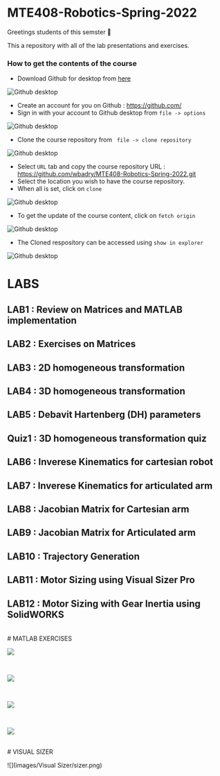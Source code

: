 # MTE408-Robotics-Spring-2022

Greetings students of this semster :wave:

This a repository with all of the lab presentations and exercises.

### How to get the contents of the course

- Download Github for desktop from [here](https://desktop.github.com/)
  
![Github desktop](images/1.png)

- Create an account for you on Github : https://github.com/
- Sign in with your account to Github desktop from `file -> options`

![Github desktop](images/11.png)

- Clone the course repository from ` file -> clone repository`

![Github desktop](images/2.png)

- Select `URL` tab and copy the course repository URL : https://github.com/wbadry/MTE408-Robotics-Spring-2022.git
- Select the location you wish to have the course repository.
- When all is set, click on `clone`

![Github desktop](images/3.png)

- To get the update of the course content, click on `fetch origin`

![Github desktop](images/4.png)

- The Cloned respository can be accessed using `show in explorer`

![Github desktop](images/5.png)

# LABS

**LAB1** : Review on Matrices and MATLAB implementation 
--------------------------------------------------------

**LAB2** : Exercises on Matrices
--------------------------------------------------------

**LAB3** : 2D homogeneous transformation
--------------------------------------------------------

**LAB4** : 3D homogeneous transformation
--------------------------------------------------------

**LAB5** : Debavit Hartenberg (DH) parameters
--------------------------------------------------------

**Quiz1** : 3D homogeneous transformation quiz
--------------------------------------------------------

**LAB6** : Inverese Kinematics for cartesian robot
--------------------------------------------------------

**LAB7** : Inverese Kinematics for articulated arm
--------------------------------------------------------

**LAB8** : Jacobian Matrix for Cartesian arm
--------------------------------------------------------

**LAB9** : Jacobian Matrix for Articulated arm
--------------------------------------------------------

**LAB10** : Trajectory Generation
--------------------------------------------------------

**LAB11** : Motor Sizing using Visual Sizer Pro
--------------------------------------------------------

**LAB12** : Motor Sizing with Gear Inertia using SolidWORKS
--------------------------------------------------------


<br/>
# MATLAB EXERCISES

![](images/MATLAB/1.png)

<br/>

![](images/MATLAB/2.png)

<br/>

![](images/MATLAB/3.png)

<br/>

![](images/MATLAB/4.gif)


<br/>
# VISUAL SIZER

![](images/Visual Sizer/sizer.png)


